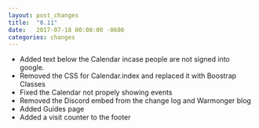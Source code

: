```yaml
---
layout: post_changes
title:  "0.11"
date:   2017-07-18 00:00:00 -0600
categories: changes
---
```


- Added text below the Calendar incase people are not signed into google.
- Removed the CSS for Calendar.index and replaced it with Boostrap Classes
- Fixed the Calendar not propely showing events
- Removed the Discord embed from the change log and Warmonger blog
- Added Guides page
- Added a visit counter to the footer